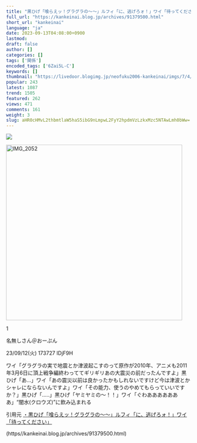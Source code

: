 ```yaml
---
title: "黒ひげ「喰らえッ！グラグラの～～」ルフィ「に、逃げろォ！」ワイ「待ってください」 "
full_url: "https://kankeinai.blog.jp/archives/91379500.html"
short_url: "kankeinai"
language: "ja"
date: 2023-09-13T04:08:00+0900
lastmod: 
draft: false
author: []
categories: []
tags: ['関係']
encoded_tags: ['6Zai5L-C']
keywords: []
thumbnail: "https://livedoor.blogimg.jp/neofuku2006-kankeinai/imgs/7/4/7408e184-s.jpg"
popular: 243
latest: 1087
trend: 1505
featured: 262
views: 471
comments: 161
weight: 3
slug: aHR0cHMvL2thbmtlaW5haS5ibG9nLmpwL2FyY2hpdmVzLzkxMzc5NTAwLmh0bWw=
---
```


![](https://livedoor.blogimg.jp/neofuku2006-kankeinai/imgs/7/4/7408e184-s.jpg)

<div><a href='https//livedoor.blogimg.jp/neofuku2006-kankeinai/imgs/7/4/7408e184.jpg' target='_blank'><img src='https//livedoor.blogimg.jp/neofuku2006-kankeinai/imgs/7/4/7408e184-s.jpg' width='480' height='480' alt='IMG_2052' id='108122868' class='pict'></a><p class='t_h'>1 <p>名無しさん＠おーぷん</p> <p> 23/09/12(火) 173727 IDjF9H</p></p> <p class='t_b'> ワイ「グラグラの実で地震とか津波起こすのって原作が2010年、アニメも2011年3月6日に頂上戦争編終わっててギリギリあの大震災の前だったんですよ」黒ひげ「あ...」ワイ「あの震災以前は良かったかもしれないですけど今は津波とかシャレにならないんですよ」ワイ「その能力、使うのやめてもらっていいですか？」黒ひげ「.....」黒ひげ「ヤミヤミの～！！」ワイ「ぐわあああああああ」“闇水(クロウズ)”に飲み込まれる </p> <p>引用元 <a href='http//2chspa.com/thread/livejupiter/1694507847' target='_blank'>・</a><a href='https//hayabusa.open2ch.net/test/read.cgi/livejupiter/1694507847/' target='_blank'>黒ひげ「喰らえッ！グラグラの～～」ルフィ「に、逃げろォ！」ワイ「待ってください」</a></p></div>

(https//kankeinai.blog.jp/archives/91379500.html)

